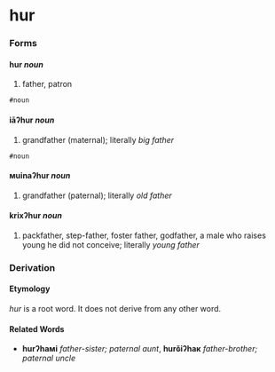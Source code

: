 hur
===

### Forms

#### **hur** _noun_

1. father, patron

`#noun`

#### **iāʔhur** _noun_

1. grandfather (maternal); literally _big father_

`#noun`

#### **мuinaʔhur** _noun_

1. grandfather (paternal); literally _old father_

#### **krixʔhur** _noun_

1. packfather, step-father, foster father, godfather, a male who raises young he did not conceive; literally _young father_

### Derivation

#### Etymology

_hur_ is a root word. It does not derive from any other word.

#### Related Words

* **hurʔhaмi** _father-sister; paternal aunt_, **hurɢ̆iʔhaк** _father-brother; paternal uncle_
